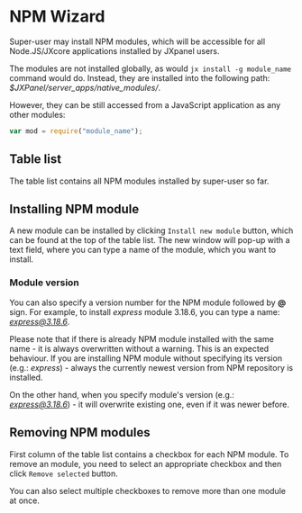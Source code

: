 # NPM Wizard

Super-user may install NPM modules, which will be accessible for all Node.JS/JXcore applications installed by JXpanel users.

The modules are not installed globally, as would `jx install -g module_name` command would do.
Instead, they are installed into the following path: *$JXPanel/server_apps/native_modules/*.

However, they can be still accessed from a JavaScript application as any other modules:

```js
var mod = require("module_name");
```

## Table list

The table list contains all NPM modules installed by super-user so far.

## Installing NPM module

A new module can be installed by clicking `Install new module` button, which can be found at the top of the table list.
The new window will pop-up with a text field, where you can type a name of the module, which you want to install.

### Module version

You can also specify a version number for the NPM module followed by **@** sign.
For example, to install *express* module 3.18.6, you can type a name: *express@3.18.6*.

Please note that if there is already NPM module installed with the same name - it is always overwritten without a warning.
This is an expected behaviour. If you are installing NPM module without specifying its version (e.g.: *express*) - always the currently newest
version from NPM repository is installed.

On the other hand, when you specify module's version (e.g.: *express@3.18.6*) - it will overwrite existing one, even if it was newer before.

## Removing NPM modules

First column of the table list contains a checkbox for each NPM module.
To remove an module, you need to select an appropriate checkbox and then click `Remove selected` button.

You can also select multiple checkboxes to remove more than one module at once.
